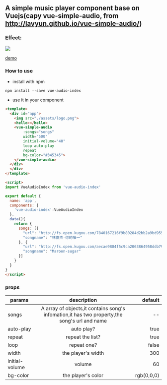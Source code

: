 A simple music player component base on Vuejs(capy vue-simple-audio, from http://lavyun.github.io/vue-simple-audio/)
----------


### Effect:

![](http://p1.bqimg.com/567571/568fff0ed900b41a.png)

[demo](http://lavyun.github.io/vue-simple-audio/)


### How to use

- install with npm

```
npm install --save vue-audio-index
```

- use it in your component

```html
<template>
  <div id="app">
    <img src="./assets/logo.png">
    <hello></hello>
    <vue-simple-audio 
        :songs="songs" 
        width="500" 
        initial-volume="40" 
        loop auto-play
        repeat
        bg-color="#345345">
    </vue-simple-audio>
  </div>
  </div>
</template>

<script>
import VueAudioIndex from 'vue-audio-index'

export default {
  name: 'app',
  components: {
    'vue-audio-index':VueAudioIndex
  },
  data(){
    return {
      songs: [{
        "url": "http://fs.open.kugou.com/7840167216f9b80284d2bb2a9bd9554b/58ac0322/G076/M0A/0C/1D/7IYBAFgu5wmAOS2gAEuViOk9tuk748.mp3",
        "songname": "林俊杰-你的唯一"
      }, {
        "url": "http://fs.open.kugou.com/aecae9884f5c9ca2063864958ddb799e/58ac03ae/G008/M07/06/09/qIYBAFUK1BuAB-aSADmE5bqELvQ099.mp3",
        "songname": "Maroon-sugar"
      }]
    }
  }
}
</script>
```
### props
  
| params        |description               | default  |
| ------------- |:-------------:| -----:|
| songs      | A array of objects,it contains song's infomation,it has two property,the song's url and name | -- |
| auto-play      | auto play?      |  true |
| repeat | repeat the list?      |  true |
| loop | repeat one?      |  false |
| width | the player's width      |  300 |
| initial-volume | volume      |  60 |
| bg-color |the player's color| rgb(0,0,0)|
